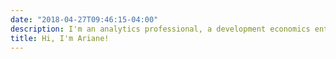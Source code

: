 ```yaml
---
date: "2018-04-27T09:46:15-04:00"
description: I'm an analytics professional, a development economics enthusiast and an indie video game creator.
title: Hi, I'm Ariane!
---
```

